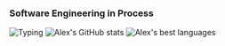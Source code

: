 ### Software Engineering in Process
![Typing](https://media3.giphy.com/media/v1.Y2lkPTc5MGI3NjExM2ViN2I2NTI4NjNkYmEwMTAxYmM2MzM0Y2UxODY2MmU4Yzk4NmQ3ZCZlcD12MV9pbnRlcm5hbF9naWZzX2dpZklkJmN0PWc/XIqCQx02E1U9W/giphy.gif)
![Alex's GitHub stats](https://github-readme-stats.vercel.app/api?username=AlexMcBex&theme=merko&show_icons=true)
![Alex's best languages](https://github-readme-stats.vercel.app/api/top-langs/?username=alexmcbex&layout=compact&theme=merko&langs_count=6)

<!--
You're not suppposed to read this, here's a cookie 🍪
-->
